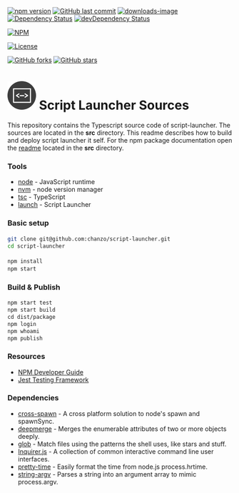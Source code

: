 [![npm version](https://badge.fury.io/js/script-launcher.svg)](https://www.npmjs.com/package/script-launcher)
[![GitHub last commit](https://img.shields.io/github/last-commit/chanzo/script-launcher.svg?maxAge=2400)](#)
[![downloads-image](https://img.shields.io/npm/dm/script-launcher.svg)](https://www.npmjs.com/package/script-launcher)
[![Dependency Status](https://david-dm.org/chanzo/script-launcher.svg)](https://david-dm.org/chanzo/script-launcher) 
[![devDependency Status](https://david-dm.org/chanzo/script-launcher/dev-status.svg)](https://david-dm.org/chanzo/script-launcher?type=dev) 

[![NPM](https://nodei.co/npm/script-launcher.png?compact=false)](https://www.npmjs.com/package/script-launcher)

[![License](https://img.shields.io/npm/l/script-launcher.svg)](/LICENSE) 

[![GitHub forks](https://img.shields.io/github/forks/chanzo/script-launcher.svg?style=social&label=Fork)](https://github.com/chanzo/script-launcher/fork)
[![GitHub stars](https://img.shields.io/github/stars/chanzo/script-launcher.svg?style=social&label=Star)](https://github.com/chanzo/script-launcher) 

# ![Logo](docs/readme-logo.png) Script Launcher Sources

This repository contains the Typescript source code of script-launcher. The sources are located in the **src** directory.
This readme describes how to build and deploy script launcher it self. For the npm package documentation open
the [readme](src/README.md) located in the **src** directory.

### Tools
* [node](https://nodejs.org/en/) - JavaScript runtime
* [nvm](https://github.com/creationix/nvm) - node version manager
* [tsc](https://www.typescriptlang.org/) - TypeScript
* [launch](https://www.npmjs.com/package/script-launcher) - Script Launcher

### Basic setup
``` bash
git clone git@github.com:chanzo/script-launcher.git
cd script-launcher

npm install
npm start
```

### Build & Publish
```
npm start test
npm start build
cd dist/package
npm login
npm whoami
npm publish
```

### Resources
* [NPM Developer Guide](https://docs.npmjs.com/misc/developers#before-publishing-make-sure-your-package-installs-and-works)
* [Jest Testing Framework](https://jestjs.io/)

### Dependencies 
* [cross-spawn](https://www.npmjs.com/package/cross-spawn) - A cross platform solution to node's spawn and spawnSync.            
* [deepmerge](https://www.npmjs.com/package/deepmerge) - Merges the enumerable attributes of two or more objects deeply.     
* [glob](https://www.npmjs.com/package/glob) - Match files using the patterns the shell uses, like stars and stuff.
* [Inquirer.js](https://www.npmjs.com/package/inquirer) - A collection of common interactive command line user interfaces.    
* [pretty-time](https://www.npmjs.com/package/pretty-time) - Easily format the time from node.js process.hrtime.
* [string-argv](https://www.npmjs.com/package/string-argv) - Parses a string into an argument array to mimic process.argv.       
